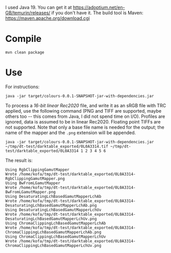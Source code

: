 I used Java 19. You can get it at https://adoptium.net/en-GB/temurin/releases/ if you don't have it.
The build tool is Maven: https://maven.apache.org/download.cgi

# Compile

`mvn clean package`

# Use

For instructions:

`java -jar target/colours-0.0.1-SNAPSHOT-jar-with-dependencies.jar`

To process a *16-bit linear Rec2020* file, and write it as an sRGB file with TRC applied, use the following command (PNG
and TIFF are supported, maybe others too -- this comes from Java, I did not spend time on I/O). Profiles are ignored,
data is assumed to be in linear Rec2020. Floating point TIFFs are not supported.
Note that only a base file name is needed for the output; the name of the mapper and the `.png` extension will be
appended.

`java -jar target/colours-0.0.1-SNAPSHOT-jar-with-dependencies.jar ~/tmp/dt-test/darktable_exported/0L0A3314.tif ~/tmp/dt-test/darktable_exported/0L0A3314 1 2 3 4 5 6`

The result is:

```text
Using RgbClippingGamutMapper
Wrote /home/kofa/tmp/dt-test/darktable_exported/0L0A3314-RgbClippingGamutMapper.png
Using BwFromLGamutMapper
Wrote /home/kofa/tmp/dt-test/darktable_exported/0L0A3314-BwFromLGamutMapper.png
Using DesaturatingLchBasedGamutMapperLchAb
Wrote /home/kofa/tmp/dt-test/darktable_exported/0L0A3314-DesaturatingLchBasedGamutMapperLchAb.png
Using DesaturatingLchBasedGamutMapperLchUv
Wrote /home/kofa/tmp/dt-test/darktable_exported/0L0A3314-DesaturatingLchBasedGamutMapperLchUv.png
Using ChromaClippingLchBasedGamutMapperLchAb
Wrote /home/kofa/tmp/dt-test/darktable_exported/0L0A3314-ChromaClippingLchBasedGamutMapperLchAb.png
Using ChromaClippingLchBasedGamutMapperLchUv
Wrote /home/kofa/tmp/dt-test/darktable_exported/0L0A3314-ChromaClippingLchBasedGamutMapperLchUv.png
```
